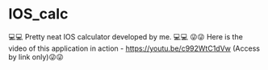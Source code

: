 # IOS_calc
💻💻 Pretty neat IOS calculator developed by me. 💻💻
😜😜 Here is the video of this application in action - https://youtu.be/c992WtC1dVw (Access by link only)😜😜

